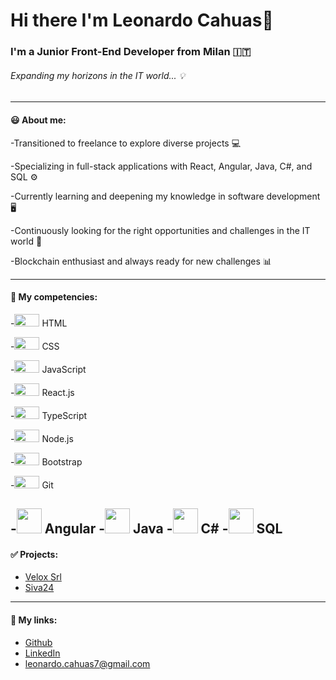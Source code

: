 # Hi there I'm Leonardo Cahuas👋

### I'm a Junior Front-End Developer from Milan :it:

###### Expanding my horizons in the IT world... :bulb:
---

#### :smiley: About me:
-Transitioned to freelance to explore diverse projects :computer:

-Specializing in full-stack applications with React, Angular, Java, C#, and SQL :gear:

-Currently learning and deepening my knowledge in software development :desktop_computer:

-Continuously looking for the right opportunities and challenges in the IT world :briefcase:

-Blockchain enthusiast and always ready for new challenges :bar_chart:

---

#### :open_file_folder: My competencies:

-<img src="https://user-images.githubusercontent.com/114410356/213879966-f67c3e62-89b5-4144-ab7f-e58ab4b22fed.svg" width=40px height=20px> HTML

-<img src="https://user-images.githubusercontent.com/114410356/213879972-b549b14c-7e4f-40f3-85f7-d4c25e52dada.svg" width=40px height=20px> CSS

-<img src="https://user-images.githubusercontent.com/114410356/213879962-32b7d53e-709e-4713-b3d9-caf3c2f851c4.svg" width=40px height=20px> JavaScript

-<img src="https://user-images.githubusercontent.com/114410356/213879974-54d0a315-c90c-4882-8d9e-0c10c904f7b5.svg" width=40px height=20px> React.js

-<img src="https://user-images.githubusercontent.com/114410356/213879940-ccae4ac4-1be6-42fe-adf9-a22596df150b.svg" width=40px height=20px> TypeScript

-<img src="https://user-images.githubusercontent.com/114410356/213879975-3b08fc53-5529-41d8-a620-ba2768bd4ddf.svg" width=40px height=20px> Node.js

-<img src="https://user-images.githubusercontent.com/114410356/213879983-9ce11adb-3bac-4d3e-ba17-3caaa89089f1.svg" width=40px height=20px> Bootstrap

-<img src="https://user-images.githubusercontent.com/114410356/213879971-025f2fcc-6d49-406a-9194-56a660f74fdd.svg" width=40px height=20px> Git

-<img src="ICON_PLACEHOLDER" width=40px height=40px> Angular
-<img src="ICON_PLACEHOLDER" width=40px height=40px> Java
-<img src="ICON_PLACEHOLDER" width=40px height=40px> C#
-<img src="ICON_PLACEHOLDER" width=40px height=40px> SQL
---
#### :white_check_mark: Projects:
- <a href="velox-srl.web.app/">Velox Srl</a>
- <a href="https://www.siva24.it">Siva24</a>


---
#### :pushpin: My links:
- <a href="https://github.com/LeonardoCahuas">Github</a>
- <a href="https://www.linkedin.com/in/leonardo-cahuas-867162261/">LinkedIn</a>
- <a href="">leonardo.cahuas7@gmail.com</a>

